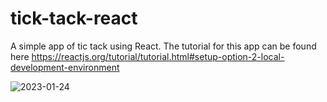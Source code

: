 # tick-tack-react
A simple app of tic tack using React. The tutorial for this app can be found here https://reactjs.org/tutorial/tutorial.html#setup-option-2-local-development-environment

![2023-01-24](https://user-images.githubusercontent.com/98365526/214483493-a67ce92a-1c17-4db2-b802-ff7c37da81d7.png)
